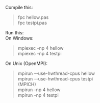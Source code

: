 Compile this:    

> fpc hellow.pas    
> fpc testpi.pas    

Run this:    
On Windows:     
> mpiexec -np 4 hellow  
> mpiexec -np 4 testpi

On Unix (OpenMPI):    
> mpirun --use-hwthread-cpus hellow    
> mpirun --use-hwthread-cpus testpi    
(MPICH)   
> mpirun -np 4 hellow    
> mpirun -np 4 testpi    

